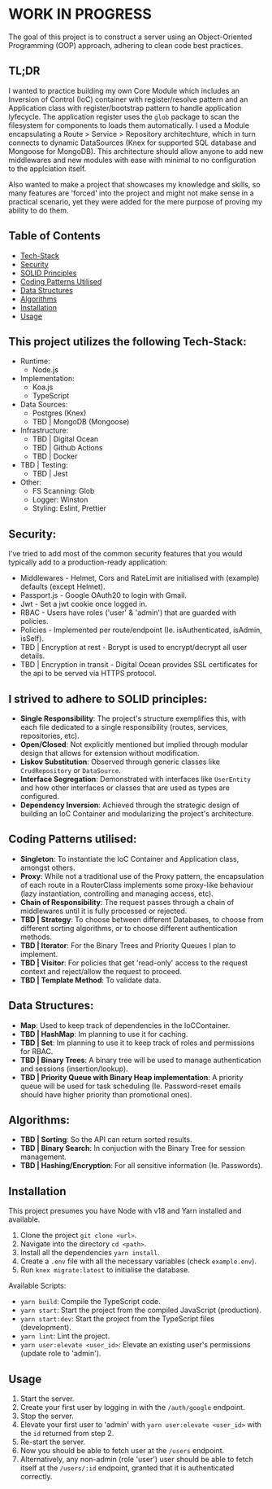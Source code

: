 # WORK IN PROGRESS
The goal of this project is to construct a server using an Object-Oriented Programming (OOP) approach, adhering to clean code best practices.  

## TL;DR
I wanted to practice building my own Core Module which includes an Inversion of Control (IoC) container with register/resolve pattern and an Application class with register/bootstrap pattern to handle application lyfecycle.
The application register uses the `glob` package to scan the filesystem for components to loads them automatically.
I used a Module encapsulating a Route > Service > Repository architechture, which in turn connects to dynamic DataSources (Knex for supported SQL database and Mongoose for MongoDB).
This architecture should allow anyone to add new middlewares and new modules with ease with minimal to no configuration to the applciation itself.

Also wanted to make a project that showcases my knowledge and skills, so many features are 'forced' into the project and might not make sense in a practical scenario, yet they were added for the mere purpose of proving my ability to do them.

## Table of Contents
- [Tech-Stack](#this-project-utilizes-the-following-technology-stack)
- [Security](#security)
- [SOLID Principles](#i-strived-to-adhere-to-solid-principles)
- [Coding Patterns Utilised](#coding-patterns-utilised)
- [Data Structures](#data-structures)
- [Algorithms](#algorithms)
- [Installation](#installation)
- [Usage](#usage)

## This project utilizes the following Tech-Stack:
- Runtime:
  - Node.js
- Implementation:
  - Koa.js
  - TypeScript
- Data Sources:
  - Postgres (Knex)
  - TBD | MongoDB (Mongoose)
- Infrastructure:
  - TBD | Digital Ocean
  - TBD | Github Actions
  - TBD | Docker
- TBD | Testing:
  - TBD | Jest
- Other:
  - FS Scanning: Glob
  - Logger: Winston
  - Styling: Eslint, Prettier
 
## Security:
I've tried to add most of the common security features that you would typically add to a production-ready application:
- Middlewares - Helmet, Cors and RateLimit are initialised with (example) defaults (except Helmet).
- Passport.js - Google OAuth20 to login with Gmail.
- Jwt - Set a jwt cookie once logged in.
- RBAC - Users have roles ('user' & 'admin') that are guarded with policies.
- Policies - Implemented per route/endpoint (Ie. isAuthenticated, isAdmin, isSelf).
- TBD | Encryption at rest - Bcrypt is used to encrypt/decrypt all user details.
- TBD | Encryption in transit - Digital Ocean provides SSL certificates for the api to be served via HTTPS protocol.

## I strived to adhere to SOLID principles:
- **Single Responsibility**: The project's structure exemplifies this, with each file dedicated to a single responsibility (routes, services, repositories, etc).
- **Open/Closed**: Not explicitly mentioned but implied through modular design that allows for extension without modification.
- **Liskov Substitution**: Observed through generic classes like `CrudRepository` or `DataSource`.
- **Interface Segregation**: Demonstrated with interfaces like `UserEntity` and how other interfaces or classes that are used as types are configured.
- **Dependency Inversion**: Achieved through the strategic design of building an IoC Container and modularizing the project's architecture.

## Coding Patterns utilised:
- **Singleton**: To instantiate the IoC Container and Application class, amongst others.
- **Proxy**: While not a traditional use of the Proxy pattern, the encapsulation of each route in a RouterClass implements some proxy-like behaviour (lazy instantiation, controlling and managing access, etc).
- **Chain of Responsibility**: The request passes through a chain of middlewares until it is fully processed or rejected.
- **TBD | Strategy**: To choose between different Databases, to choose from different sorting algorithms, or to choose different authentication methods.
- **TBD | Iterator**: For the Binary Trees and Priority Queues I plan to implement.
- **TBD | Visitor**: For policies that get 'read-only' access to the request context and reject/allow the request to proceed.
- **TBD | Template Method**: To validate data.

## Data Structures:
- **Map**: Used to keep track of dependencies in the IoCContainer.
- **TBD | HashMap**: Im planning to use it for caching.
- **TBD | Set**: Im planning to use it to keep track of roles and permissions for RBAC.
- **TBD | Binary Trees**: A binary tree will be used to manage authentication and sessions (insertion/lookup).
- **TBD | Priority Queue with Binary Heap implementation**: A priority queue will be used for task scheduling (Ie. Password-reset emails should have higher priority than promotional ones).

## Algorithms:
- **TBD | Sorting**: So the API can return sorted results.
- **TBD | Binary Search**: In conjuction with the Binary Tree for session management.
- **TBD | Hashing/Encryption**: For all sensitive information (Ie. Passwords).

## Installation
This project presumes you have Node with v18 and Yarn installed and available.
1. Clone the project `git clone <url>`.
2. Navigate into the directory `cd <path>`.
3. Install all the dependencies `yarn install`.
4. Create a `.env` file with all the necessary variables (check `example.env`).
5. Run `knex migrate:latest` to initialise the database.

Available Scripts:
 - `yarn build`: Compile the TypeScript code.
 - `yarn start`: Start the project from the compiled JavaScript (production).
 - `yarn start:dev`: Start the project from the TypeScript files (development).
 - `yarn lint`: Lint the project.
 - `yarn user:elevate <user_id>`: Elevate an existing user's permissions (update role to 'admin').

## Usage
1. Start the server.
2. Create your first user by logging in with the `/auth/google` endpoint.
3. Stop the server.
4. Elevate your first user to 'admin' with `yarn user:elevate <user_id>` with the `id` returned from step 2.
5. Re-start the server.
6. Now you should be able to fetch user at the `/users` endpoint.
7. Alternatively, any non-admin (role 'user') user should be able to fetch itself at the `/users/:id` endpoint, granted that it is authenticated correctly.
